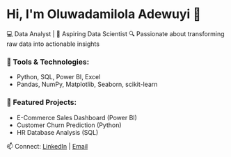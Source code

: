 # Hi, I'm Oluwadamilola Adewuyi 👋

💻 Data Analyst | 🧠 Aspiring Data Scientist
🔍 Passionate about transforming raw data into actionable insights

### 🧰 Tools & Technologies:
- Python, SQL, Power BI, Excel
- Pandas, NumPy, Matplotlib, Seaborn, scikit-learn

### 📌 Featured Projects:
- E-Commerce Sales Dashboard (Power BI)
- Customer Churn Prediction (Python)
- HR Database Analysis (SQL)

📫 Connect: [LinkedIn](www.linkedin.com/in/oluwadamilolaadewuyi) | [Email](adewuyidamilola12@gmail.com)
